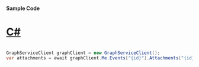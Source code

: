 #### Sample Code
# [C#](#tab/Csharp)

```C#

GraphServiceClient graphClient = new GraphServiceClient();
var attachments = await graphClient.Me.Events["{id}"].Attachments["{id}"].Request().GetAsync();

```